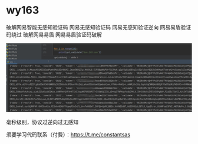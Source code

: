 # wy163
破解网易智能无感知验证码 网易无感知验证码 网易无感知验证逆向 网易易盾验证码绕过 破解网易易盾 网易易盾验证码破解

![图片描述](225712.png)


毫秒级别，协议过逆向过无感知

须要学习代码联系（付费）：https://t.me/constantsas
